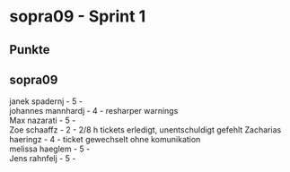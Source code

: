 # sopra09 - Sprint 1
## Punkte
## sopra09 
janek spadernj - 5 -  
johannes mannhardj - 4 - resharper warnings  
Max nazarati - 5 -    
Zoe schaaffz - 2 - 2/8 h tickets erledigt, unentschuldigt gefehlt
Zacharias haeringz - 4 - ticket gewechselt ohne komunikation  
melissa haeglem - 5 -  
Jens rahnfelj - 5 -    